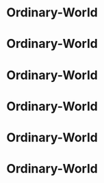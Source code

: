# Ordinary-World
# Ordinary-World
# Ordinary-World
# Ordinary-World
# Ordinary-World
# Ordinary-World
